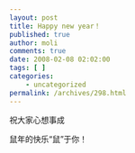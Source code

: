 ```yaml
---
layout: post
title: Happy new year！
published: true
author: moli
comments: true
date: 2008-02-08 02:02:00
tags: [ ]
categories:
    - uncategorized
permalink: /archives/298.html
---
```

祝大家心想事成 

鼠年的快乐&ldquo;鼠&rdquo;于你！&nbsp;&nbsp;&nbsp;&nbsp;&nbsp;&nbsp;


